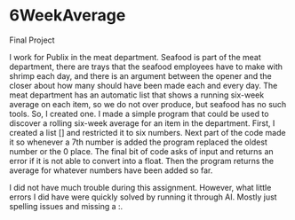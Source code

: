 # 6WeekAverage
Final Project

 I work for Publix in the meat department. Seafood is part of the meat department, there are trays that the seafood employees have to make with shrimp each day, and there is an argument between the opener and the closer about how many should have been made each and every day. The meat department has an automatic list that shows a running six-week average on each item, so we do not over produce, but seafood has no such tools. So, I created one. I made a simple program that could be used to discover a rolling six-week average for an item in the department. First, I created a list [] and restricted it to six numbers. Next part of the code made it so whenever a 7th number is added the program replaced the oldest number or the 0 place. The final bit of code asks of input and returns an error if it is not able to convert into a float. Then the program returns the average for whatever numbers have been added so far.

I did not have much trouble during this assignment. However, what little errors I did have were quickly solved by running it through AI. Mostly just spelling issues and missing a :.
